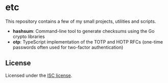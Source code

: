 # etc

This repository contains a few of my small projects, utilities and scripts.

- **hashsum**: Command-line tool to generate checksums using the Go crypto libraries
- **otp**: TypeScript implementation of the TOTP and HOTP RFCs (one-time passwords often used for two-factor authentication)

## License

Licensed under the [ISC license](LICENSE).